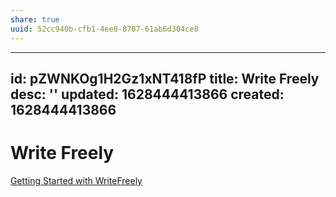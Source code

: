 ```yaml
---
share: true
uuid: 52cc940b-cfb1-4ee8-8707-61ab6d304ce8
---
```

---
id: pZWNKOg1H2Gz1xNT418fP
title: Write Freely
desc: ''
updated: 1628444413866
created: 1628444413866
---
# Write Freely
[Getting Started with WriteFreely](https://writefreely.org/start)
